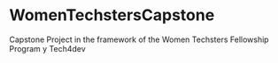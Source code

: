# WomenTechstersCapstone
Capstone Project in the framework of the Women Techsters Fellowship Program y Tech4dev
